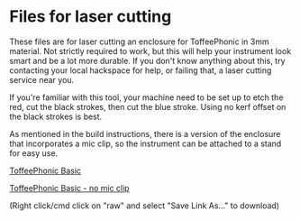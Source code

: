 # Files for laser cutting

These files are for laser cutting an enclosure for ToffeePhonic in 3mm material. Not strictly required to work, but this will help your instrument look smart and be a lot more durable. If you don't know anything about this, try contacting your local hackspace for help, or failing that, a laser cutting service near you.


If you're familiar with this tool, your machine need to be set up to etch the red, cut the black strokes, then cut the blue stroke. Using no kerf offset on the black strokes is best.


As mentioned in the build instructions, there is a version of the enclosure that incorporates a mic clip, so the instrument can be attached to a stand for easy use.

[ToffeePhonic Basic](https://github.com/ChrisBall/ToffeePhonic/blob/master/svg/ToffeePhonic_basic.svg)

[ToffeePhonic Basic - no mic clip](https://github.com/ChrisBall/ToffeePhonic/blob/master/svg/ToffeePhonic_basic_noMicClip.svg)


(Right click/cmd click on "raw" and select "Save Link As..." to download)